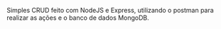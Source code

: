 Simples CRUD feito com NodeJS e Express, utilizando o postman para realizar as ações e o banco de dados MongoDB.
